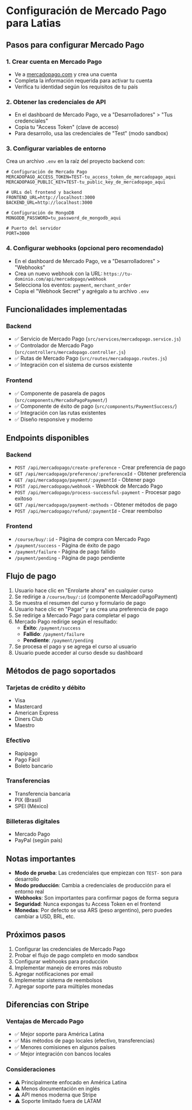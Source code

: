 # Configuración de Mercado Pago para Latias

## Pasos para configurar Mercado Pago

### 1. Crear cuenta en Mercado Pago
- Ve a [mercadopago.com](https://www.mercadopago.com) y crea una cuenta
- Completa la información requerida para activar tu cuenta
- Verifica tu identidad según los requisitos de tu país

### 2. Obtener las credenciales de API
- En el dashboard de Mercado Pago, ve a "Desarrolladores" > "Tus credenciales"
- Copia tu "Access Token" (clave de acceso)
- Para desarrollo, usa las credenciales de "Test" (modo sandbox)

### 3. Configurar variables de entorno
Crea un archivo `.env` en la raíz del proyecto backend con:

```env
# Configuración de Mercado Pago
MERCADOPAGO_ACCESS_TOKEN=TEST-tu_access_token_de_mercadopago_aqui
MERCADOPAGO_PUBLIC_KEY=TEST-tu_public_key_de_mercadopago_aqui

# URLs del frontend y backend
FRONTEND_URL=http://localhost:3000
BACKEND_URL=http://localhost:3000

# Configuración de MongoDB
MONGODB_PASSWORD=tu_password_de_mongodb_aqui

# Puerto del servidor
PORT=3000
```

### 4. Configurar webhooks (opcional pero recomendado)
- En el dashboard de Mercado Pago, ve a "Desarrolladores" > "Webhooks"
- Crea un nuevo webhook con la URL: `https://tu-dominio.com/api/mercadopago/webhook`
- Selecciona los eventos: `payment`, `merchant_order`
- Copia el "Webhook Secret" y agrégalo a tu archivo `.env`

## Funcionalidades implementadas

### Backend
- ✅ Servicio de Mercado Pago (`src/services/mercadopago.service.js`)
- ✅ Controlador de Mercado Pago (`src/controllers/mercadopago.controller.js`)
- ✅ Rutas de Mercado Pago (`src/routes/mercadopago.routes.js`)
- ✅ Integración con el sistema de cursos existente

### Frontend
- ✅ Componente de pasarela de pagos (`src/components/MercadoPagoPayment/`)
- ✅ Componente de éxito de pago (`src/components/PaymentSuccess/`)
- ✅ Integración con las rutas existentes
- ✅ Diseño responsive y moderno

## Endpoints disponibles

### Backend
- `POST /api/mercadopago/create-preference` - Crear preferencia de pago
- `GET /api/mercadopago/preference/:preferenceId` - Obtener preferencia
- `GET /api/mercadopago/payment/:paymentId` - Obtener pago
- `POST /api/mercadopago/webhook` - Webhook de Mercado Pago
- `POST /api/mercadopago/process-successful-payment` - Procesar pago exitoso
- `GET /api/mercadopago/payment-methods` - Obtener métodos de pago
- `POST /api/mercadopago/refund/:paymentId` - Crear reembolso

### Frontend
- `/course/buy/:id` - Página de compra con Mercado Pago
- `/payment/success` - Página de éxito de pago
- `/payment/failure` - Página de pago fallido
- `/payment/pending` - Página de pago pendiente

## Flujo de pago

1. Usuario hace clic en "Enrolarte ahora" en cualquier curso
2. Se redirige a `/course/buy/:id` (componente MercadoPagoPayment)
3. Se muestra el resumen del curso y formulario de pago
4. Usuario hace clic en "Pagar" y se crea una preferencia de pago
5. Se redirige a Mercado Pago para completar el pago
6. Mercado Pago redirige según el resultado:
   - **Éxito**: `/payment/success`
   - **Fallido**: `/payment/failure`
   - **Pendiente**: `/payment/pending`
7. Se procesa el pago y se agrega el curso al usuario
8. Usuario puede acceder al curso desde su dashboard

## Métodos de pago soportados

### Tarjetas de crédito y débito
- Visa
- Mastercard
- American Express
- Diners Club
- Maestro

### Efectivo
- Rapipago
- Pago Fácil
- Boleto bancario

### Transferencias
- Transferencia bancaria
- PIX (Brasil)
- SPEI (México)

### Billeteras digitales
- Mercado Pago
- PayPal (según país)

## Notas importantes

- **Modo de prueba**: Las credenciales que empiezan con `TEST-` son para desarrollo
- **Modo producción**: Cambia a credenciales de producción para el entorno real
- **Webhooks**: Son importantes para confirmar pagos de forma segura
- **Seguridad**: Nunca expongas tu Access Token en el frontend
- **Monedas**: Por defecto se usa ARS (peso argentino), pero puedes cambiar a USD, BRL, etc.

## Próximos pasos

1. Configurar las credenciales de Mercado Pago
2. Probar el flujo de pago completo en modo sandbox
3. Configurar webhooks para producción
4. Implementar manejo de errores más robusto
5. Agregar notificaciones por email
6. Implementar sistema de reembolsos
7. Agregar soporte para múltiples monedas

## Diferencias con Stripe

### Ventajas de Mercado Pago
- ✅ Mejor soporte para América Latina
- ✅ Más métodos de pago locales (efectivo, transferencias)
- ✅ Menores comisiones en algunos países
- ✅ Mejor integración con bancos locales

### Consideraciones
- ⚠️ Principalmente enfocado en América Latina
- ⚠️ Menos documentación en inglés
- ⚠️ API menos moderna que Stripe
- ⚠️ Soporte limitado fuera de LATAM
